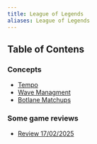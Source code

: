 ```yaml
---
title: League of Legends
aliases: League of Legends
---
```

## Table of Contens

### Concepts

- [Tempo](concepts/tempo.md)
- [Wave Managment](concepts/wave-managment.md)
- [Botlane Matchups](concepts/botlane-matchups.md)

### Some game reviews

- [Review 17/02/2025](series/review-17-02-2025.md)